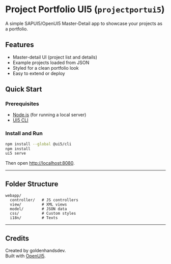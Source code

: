 # Project Portfolio UI5 (`projectportui5`)

A simple SAPUI5/OpenUI5 Master-Detail app to showcase your projects as a portfolio.

## Features

- Master-detail UI (project list and details)
- Example projects loaded from JSON
- Styled for a clean portfolio look
- Easy to extend or deploy

## Quick Start

### Prerequisites

- [Node.js](https://nodejs.org/) (for running a local server)
- [UI5 CLI](https://sap.github.io/ui5-tooling/pages/GettingStarted/)

### Install and Run

```sh
npm install --global @ui5/cli
npm install
ui5 serve
```

Then open [http://localhost:8080](http://localhost:8080).

---

## Folder Structure

```
webapp/
  controller/   # JS controllers
  view/         # XML views
  model/        # JSON data
  css/          # Custom styles
  i18n/         # Texts
```

---

## Credits

Created by goldenhandsdev.  
Built with [OpenUI5](https://openui5.org/).